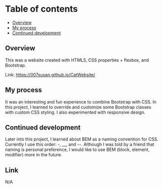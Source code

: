 # **Table of contents**
 - [Overview](#overview) 
- [My process](#my-process)
- [Continued development](#continued-development) 

## **Overview**
This was a website created with HTML5, CSS properties + flexbox, and Bootstrap.


Link: https://007susan.github.io/CatWebsite/

## **My process**
It was an interesting and fun experience to combine Bootstrap with CSS. In this project, I learned to override and customize some Bootstrap classes with custom CSS styling. I also experimented with responsive design. 

## **Continued development**
Later into this project, I learned about BEM as a naming convention for CSS. Currently I use this order: -, __, and --. Although I was told by a friend that naming is personal preference, I would like to use BEM (block, element, modifier) more in the future. 

## **Link**
N/A 
